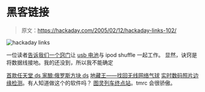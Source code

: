 # 黑客链接

> 原文：<https://hackaday.com/2005/02/12/hackaday-links-102/>

![hackaday links](img/8f142a97da37506103f4ddc298fcc867.png)

一位读者[告诉我们一个窍门](http://jeffmcfadden.com/tech/shuffleCharger/)让 [usb 电池](http://www.hackaday.com/entry/1234000270029372/)与 ipod shuffle 一起工作。
显然，诀窍是将数据线接地。我的还没到，所以我不能确定

[首款任天堂 ds 家酿:俄罗斯方块 ds](http://www.auby.no/)
[地藏王——找回无线网络气球](http://www.skysite.com/learnmore01.htm)
[实时数码照片边缘检测](http://photo.net/learn/technology/mflash/merl-non-photo.html)。有人知道做这个的软件吗？
[图灵列车终点站](http://www.monochrom.at/turingtrainterminal/schematics_eng.htm)。tmrc 会很骄傲。